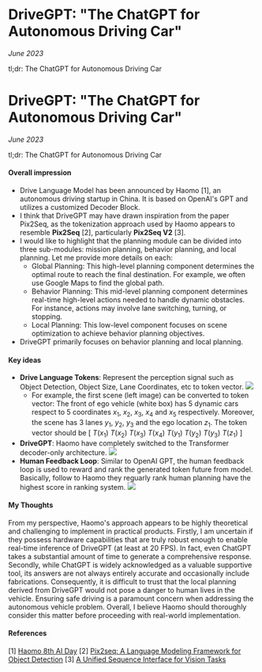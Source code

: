 # DriveGPT: "The ChatGPT for Autonomous Driving Car"

_June 2023_

tl;dr: The ChatGPT for Autonomous Driving Car

# DriveGPT: "The ChatGPT for Autonomous Driving Car"

_June 2023_

tl;dr: The ChatGPT for Autonomous Driving Car

#### Overall impression
- Drive Language Model has been announced by Haomo [1], an autonomous driving startup in China. It is based on OpenAI's GPT and utilizes a customized Decoder Block.
- I think that DriveGPT may have drawn inspiration from the paper Pix2Seq, as the tokenization approach used by Haomo appears to resemble **Pix2Seq** [2], particularly **Pix2Seq V2** [3].
- I would like to highlight that the planning module can be divided into three sub-modules: mission planning, behavior planning, and local planning. Let me provide more details on each:
    - Global Planning: This high-level planning component determines the optimal route to reach the final destination. For example, we often use Google Maps to find the global path.
    - Behavior Planning: This mid-level planning component determines real-time high-level actions needed to handle dynamic obstacles. For instance, actions may involve lane switching, turning, or stopping.
    - Local Planning: This low-level component focuses on scene optimization to achieve behavior planning objectives.
- DriveGPT primarily focuses on behavior planning and local planning.
#### Key ideas

- **Drive Language Tokens**: Represent the perception signal such as Object Detection, Object Size, Lane Coordinates, etc to token vector. ![](https://hackmd.io/_uploads/Sy0JxbfPn.png)
    - For example, the first scene (left image) can be converted to token vector: The front of ego vehicle (white box) has 5 dynamic cars respect to 5 coordinates $x_{1}$, $x_{2}$, $x_{3}$, $x_{4}$ and $x_{5}$ respectively. Moreover, the scene has 3 lanes $y_{1}$, $y_{2}$, $y_{3}$ and the ego location $z_{1}$. The token vector should be [ $T(x_{1})$ $T(x_{2})$ $T(x_{3})$ $T(x_{4})$ $T(y_{1})$ $T(y_{2})$ $T(y_{3})$ $T(z_{1})$ ]
- **DriveGPT**: Haomo have completely switched to the Transformer decoder-only architecture. ![](https://hackmd.io/_uploads/HkI0m-GD3.png)
- **Human Feedback Loop**: Similar to OpenAI GPT, the human feedback loop is used to reward and rank the generated token future from model. Basically, follow to Haomo they reguarly rank human planning have the highest score in ranking system. ![](https://hackmd.io/_uploads/BJWPSbMw3.png)

#### My Thoughts

From my perspective, Haomo's approach appears to be highly theoretical and challenging to implement in practical products. Firstly, I am uncertain if they possess hardware capabilities that are truly robust enough to enable real-time inference of DriveGPT (at least at 20 FPS). In fact, even ChatGPT takes a substantial amount of time to generate a comprehensive response. Secondly, while ChatGPT is widely acknowledged as a valuable supportive tool, its answers are not always entirely accurate and occasionally include fabrications. Consequently, it is difficult to trust that the local planning derived from DriveGPT would not pose a danger to human lives in the vehicle. Ensuring safe driving is a paramount concern when addressing the autonomous vehicle problem. Overall, I believe Haomo should thoroughly consider this matter before proceeding with real-world implementation.


#### References

[1] [Haomo 8th AI Day](https://live.yiche.com/live/266120.html)
[2] [Pix2seq: A Language Modeling Framework for Object Detection](https://arxiv.org/abs/2109.10852)
[3] [A Unified Sequence Interface for Vision Tasks](https://arxiv.org/pdf/2206.07669.pdf)

